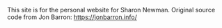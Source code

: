 This site is for the personal website for Sharon Newman. 
Original source code from Jon Barron: https://jonbarron.info/ 
